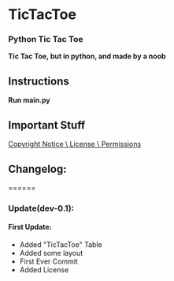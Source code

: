 # TicTacToe
### Python Tic Tac Toe
**Tic Tac Toe, but in python, and made by a noob**
## Instructions
**Run main.py**
## Important Stuff
[Copyright Notice \ License \ Permissions](https://github.com/ultraflame4/TicTacToe/blob/master/LICENSE)
## Changelog:
======
### Update(dev-0.1):
#### First Update:
- Added "TicTacToe" Table
- Added some layout
- First Ever Commit
- Added License
